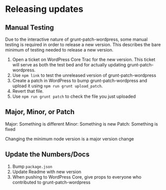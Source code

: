# Releasing updates

## Manual Testing

Due to the interactive nature of grunt-patch-wordpress, some manual testing is required in order to release a new version. This describes the bare minimum of testing needed to release a new version. 

1) Open a ticket on WordPress Core Trac for the new version. This ticket will serve as both the test bed and for actually updating grunt-patch-wordpress.
2) Use `npm link` to test the unreleased version of grunt-patch-wordpress
3) Create a patch in WordPress to bump grunt-patch-wordpress and upload it using `npm run grunt upload_patch`.
4) Revert that file.
5) Use `npm run grunt patch` to check the file you just uploaded

## Major, Minor, or Patch

Major: Something is different
Minor: Something is new
Patch: Something is fixed

Changing the minimum node version is a major version change 

## Update the Numbers/Docs 

1) Bump `package.json`
2) Update Readme with new version
3) When pushing to WordPress Core, give props to everyone who contributed to grunt-patch-wordpress
